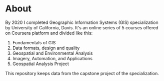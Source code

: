 # About

By 2020 I completed Geographic Information Systems (GIS) specialization by University of California, Davis. It's an online series of 5 courses offered on Coursera platform and divided like this:

1. Fundamentals of GIS
2. Data formats, design and quality
3. Geospatial and Environmental Analysis
4. Imagery, Automation, and Applications
5. Geospatial Analysis Project

This repository keeps data from the capstone project of the specialization.
